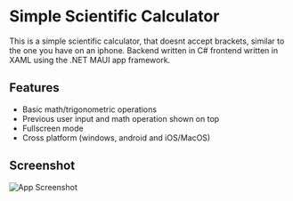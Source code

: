 
# Simple Scientific Calculator

This is a simple scientific calculator, that doesnt accept brackets, similar to the one you have on an iphone. Backend written in C# frontend written in XAML using the  .NET MAUI app framework. 


## Features
- Basic math/trigonometric operations
- Previous user input and math operation shown on top
- Fullscreen mode
- Cross platform (windows, android and iOS/MacOS)


## Screenshot

![App Screenshot](https://github.com/Brainydaps/Calculator/assets/41041115/7a8d90ad-4302-4e8a-8c4f-b3c687e1b5b8)

